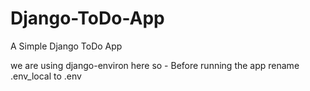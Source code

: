 # Django-ToDo-App
A Simple Django ToDo App

we are using django-environ here so - Before running the app rename .env_local to .env
